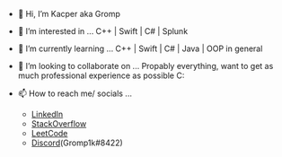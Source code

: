 - 👋 Hi, I’m Kacper aka Gromp
- 👀 I’m interested in ...  C++ | Swift | C# | Splunk 
 
- 🌱 I’m currently learning ... C++ | Swift | C# | Java | OOP in general
- 💞️ I’m looking to collaborate on ... Propably everything, want to get as much professional experience as possible C:
- 📫 How to reach me/ socials ...
    * [LinkedIn](https://www.linkedin.com/in/kacper-ducin-789467183)
    * [StackOverflow]()
    * [LeetCode](https://leetcode.com/Gromp/)
    * [Discord](https://discordapp.com/users/350370126693924885)(Gromp1k#8422)

<!---
KDucin/KDucin is a ✨ special ✨ repository because its `README.md` (this file) appears on your GitHub profile.
You can click the Preview link to take a look at your changes.
--->
